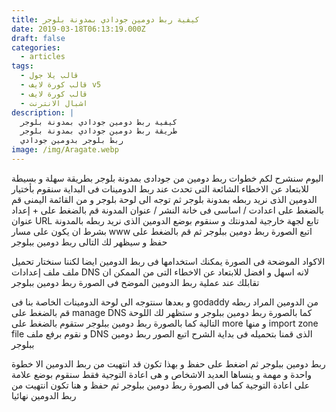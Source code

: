 ```yaml
---
title: كيفية ربط دومين جودادي بمدونة بلوجر
date: 2019-03-18T06:13:19.000Z
draft: false
categories:
  - articles
tags:
  - قالب يلا جول
  - قالب كورة لايف v5
  - قالب كورة لايف
  - اشبال الانترنت
description: |
  كيفية ربط دومين جودادي بمدونة بلوجر
  طريقة ربط دومين جودادي بمدونة بلوجر
  ربط بلوجر بدومين جودادي
image: /img/Aragate.webp
---
```



اليوم سنشرح لكم خطوات ربط دومين من جودادى بمدونة بلوجر بطريقة سهلة
و بسيطة للابتعاد عن الاخطاء الشائعة التى تحدث عند ربط الدومينات 
فى البداية سنقوم بأختيار الدومين الذى نريد ربطه بمدونة بلوجر ثم توجه الى لوحة 
بلوجر و من القائمة اليمنى قم بالضغط على اعدادت / اساسى
فى خانة النشر / عنوان المدونة قم بالضغط على ‏+ إعداد عنوان URL تابع لجهة خارجية لمدونتك و سنقوم بوضع الدومين الذى نريد ربطه بالمدونة بشرط ان يكون
على مسار www اتبع الصورة
ربط دومين ببلوجر
 ثم قم بالضغط على حفظ
و سيظهر لك التالى
ربط دومين ببلوجر

الاكواد الموضحة فى الصورة يمكنك استخدامها فى ربط الدومين ايضا لكننا سنختار تحميل ملف ملف إعدادات DNS لانه اسهل و افضل للابتعاد عن الاخطاء التى من الممكن ان تقابلك عند عملية ربط الدومين
الموضح فى الصورة
ربط دومين ببلوجر

و بعدها سنتوجه الى لوحة الدومينات الخاصة بنا فى godaddy 
من الدومين المراد ربطه قم بالضغط على manage DNS
كما بالصورة 
ربط دومين ببلوجر
و ستظهر لك اللوحة التالية كما بالصورة
ربط دومين ببلوجر
ستقوم بالضغط على more و منها import zone file و نقوم برفع
ملف DNS الذى قمنا بتحميله فى بداية الشرح اتبع الصور
ربط دومين ببلوجر

ربط دومين ببلوجر
ثم اضغط على حفظ و بهذا تكون قد انتهيت من ربط الدومين
الا خطوة واحدة و مهمة و ينساها العديد الاشخاص و هى اعادة التوجية 
فقط سنقوم بوضع علامة على اعادة التوجية كما فى الصورة 
ربط دومين ببلوجر
ثم حفظ و هنا تكون انتهيت من ربط الدومين نهائيا
